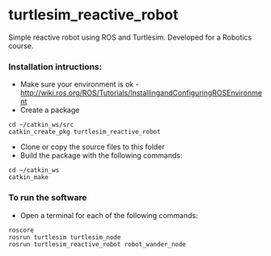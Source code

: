 # turtlesim_reactive_robot

Simple reactive robot using ROS and Turtlesim.
Developed for a Robotics course.


### Installation intructions:

* Make sure your environment is ok - http://wiki.ros.org/ROS/Tutorials/InstallingandConfiguringROSEnvironment
* Create a package
```
cd ~/catkin_ws/src
catkin_create_pkg turtlesim_reactive_robot
```
* Clone or copy the source files to this folder
* Build the package with the following commands:
```
cd ~/catkin_ws
catkin_make
```


### To run the software

* Open a terminal for each of the following commands:
```
roscore
rosrun turtlesim turtlesim_node
rosrun turtlesim_reactive_robot robot_wander_node
```

